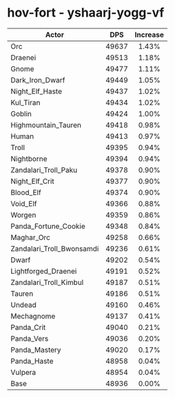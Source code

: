 # hov-fort - yshaarj-yogg-vf
| Actor | DPS | Increase |
|---|:---:|:---:|
|Orc|49637|1.43%|
|Draenei|49513|1.18%|
|Gnome|49477|1.11%|
|Dark_Iron_Dwarf|49449|1.05%|
|Night_Elf_Haste|49437|1.02%|
|Kul_Tiran|49434|1.02%|
|Goblin|49424|1.00%|
|Highmountain_Tauren|49418|0.98%|
|Human|49413|0.97%|
|Troll|49395|0.94%|
|Nightborne|49394|0.94%|
|Zandalari_Troll_Paku|49378|0.90%|
|Night_Elf_Crit|49377|0.90%|
|Blood_Elf|49374|0.90%|
|Void_Elf|49366|0.88%|
|Worgen|49359|0.86%|
|Panda_Fortune_Cookie|49348|0.84%|
|Maghar_Orc|49258|0.66%|
|Zandalari_Troll_Bwonsamdi|49236|0.61%|
|Dwarf|49202|0.54%|
|Lightforged_Draenei|49191|0.52%|
|Zandalari_Troll_Kimbul|49187|0.51%|
|Tauren|49186|0.51%|
|Undead|49160|0.46%|
|Mechagnome|49137|0.41%|
|Panda_Crit|49040|0.21%|
|Panda_Vers|49036|0.20%|
|Panda_Mastery|49020|0.17%|
|Panda_Haste|48958|0.04%|
|Vulpera|48954|0.04%|
|Base|48936|0.00%|
